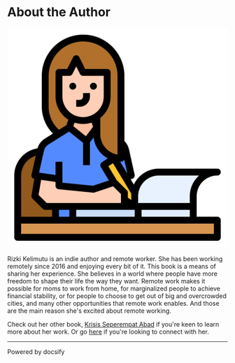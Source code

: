 # About the Author

![logo](../_media/author.svg ':size=20%')

Rizki Kelimutu is an indie author and remote worker. She has been working remotely since 2016 and enjoying every bit of it. This book is a means of sharing her experience. She believes in a world where people have more freedom to shape their life the way they want. Remote work makes it possible for moms to work from home, for marginalized people to achieve financial stability, or for people to choose to get out of big and overcrowded cities, and many other opportunities that remote work enables. And those are the main reason she's excited about remote working.

Check out her other book, [Krisis Seperempat Abad](https://kelimuttu.co/books/) if you're keen to learn more about her work. Or go [here](https://kelimuttu.co/contact/) if you're looking to connect with her. 

----

<a href="https://docsify.js.org" target="_blank" style="color: inherit; font-weight: normal; text-decoration: none;">Powered by docsify</a>